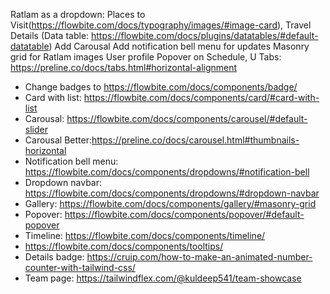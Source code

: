 Ratlam as a dropdown: Places to Visit(https://flowbite.com/docs/typography/images/#image-card), Travel Details (Data table: https://flowbite.com/docs/plugins/datatables/#default-datatable)
Add Carousal
Add notification bell menu for updates
Masonry grid for Ratlam images
User profile Popover on Schedule, U
Tabs: https://preline.co/docs/tabs.html#horizontal-alignment

- Change badges to https://flowbite.com/docs/components/badge/
- Card with list: https://flowbite.com/docs/components/card/#card-with-list
- Carousal: https://flowbite.com/docs/components/carousel/#default-slider
- Carousal Better:https://preline.co/docs/carousel.html#thumbnails-horizontal
- Notification bell menu: https://flowbite.com/docs/components/dropdowns/#notification-bell
- Dropdown navbar: https://flowbite.com/docs/components/dropdowns/#dropdown-navbar
- Gallery: https://flowbite.com/docs/components/gallery/#masonry-grid
- Popover: https://flowbite.com/docs/components/popover/#default-popover
- Timeline: https://flowbite.com/docs/components/timeline/
- https://flowbite.com/docs/components/tooltips/
- Details badge: https://cruip.com/how-to-make-an-animated-number-counter-with-tailwind-css/
- Team page: https://tailwindflex.com/@kuldeep541/team-showcase
